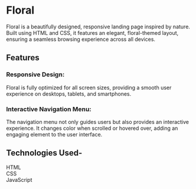 # Floral 
Floral is a beautifully designed, responsive landing page inspired by nature. Built using HTML and CSS, it features an elegant, floral-themed layout, ensuring a seamless browsing experience across all devices.
<h2> Features </h2>
<h3>Responsive Design:</h3>Floral is fully optimized for all screen sizes, providing a smooth user experience on desktops, tablets, and smartphones.
<h3>Interactive Navigation Menu:</h3> The navigation menu not only guides users but also provides an interactive experience. It changes color when scrolled or hovered over, adding an engaging element to the user interface.
<h2> Technologies Used- </h2>
HTML
<br>
CSS
<br>
JavaScript
<br/>
